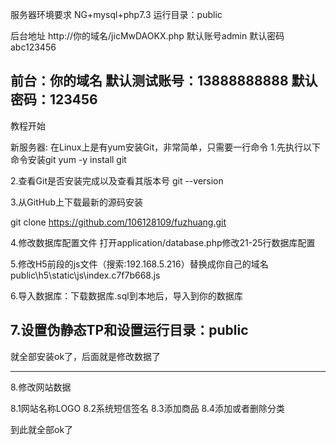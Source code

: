 服务器环境要求
NG+mysql+php7.3
运行目录：public

后台地址
http://你的域名/jicMwDAOKX.php
默认账号admin
默认密码abc123456

前台：你的域名
默认测试账号：13888888888
默认密码：123456
-------------------------------------------------------

教程开始

新服务器:
在Linux上是有yum安装Git，非常简单，只需要一行命令
1.先执行以下命令安装git
yum -y install git

2.查看Git是否安装完成以及查看其版本号
git --version


3.从GitHub上下载最新的源码安装

git clone https://github.com/106128109/fuzhuang.git



4.修改数据库配置文件
打开application/database.php修改21-25行数据库配置

5.修改H5前段的js文件（搜索:192.168.5.216）替换成你自己的域名
public\h5\static\js\index.c7f7b668.js

6.导入数据库：下载数据库.sql到本地后，导入到你的数据库

7.设置伪静态TP和设置运行目录：public
-------------------------------------------------------
就全部安装ok了，后面就是修改数据了

-------------------------------------------------------
8.修改网站数据

8.1网站名称LOGO
8.2系统短信签名
8.3添加商品
8.4添加或者删除分类



到此就全部ok了




